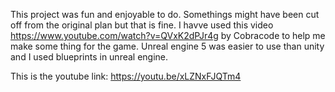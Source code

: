 This project was fun and enjoyable to do. Somethings might have been cut off from the original plan but that is fine. I havve used this video https://www.youtube.com/watch?v=QVxK2dPJr4g by Cobracode to help me make some thing for the game. Unreal engine 5 was easier to use than unity and I used blueprints in unreal engine.

This is the youtube link: https://youtu.be/xLZNxFJQTm4
